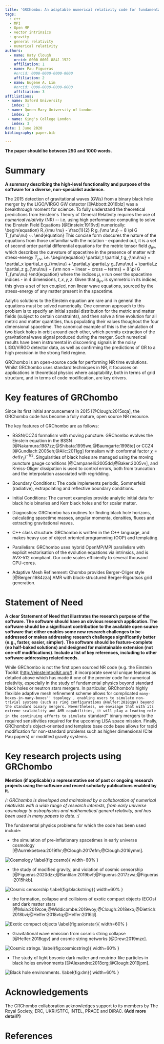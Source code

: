 ```yaml
---
title: 'GRChombo: An adaptable numerical relativity code for fundamental physics'
tags:
  - c++
  - MPI
  - Open MP
  - vector intrinsics
  - gravity
  - general relativity
  - numerical relativity
authors:
  - name: Katy Clough
    orcid: 0000-0001-8841-1522
    affiliation: 1
  - name: Pau Figueras
    #orcid: 0000-0000-0000-0000
    affiliation: 2
  - name: Eugene A. Lim
    #orcid: 0000-0000-0000-0000
    affiliation: 3
affiliations:
 - name: Oxford University
   index: 1
 - name: Queen Mary University of London
   index: 2
 - name: King's College London
   index: 3
date: 1 June 2020
bibliography: paper.bib

---
```


**The paper should be between 250 and 1000 words.**

# Summary

**A summary describing the high-level functionality and purpose of the software for a diverse, non-specialist audience.**

The 2015 detection of gravitational waves (GWs) from a binary black hole merger by the LIGO/VIRGO GW detector [@Abbott:2016blz] was a breakthrough moment for science. To fully understand the theoretical predictions from Einstein's Theory of General Relativity requires the use of *numerical relativity* (NR) -- i.e. using high performance computing to solve the Einstein Field Equations [@Einstein:1916vd] numerically:
\begin{equation}
   R_{\mu \nu} - \frac{1}{2} R g_{\mu \nu} = 8 \pi G T_{\mu\nu} ~.
\end{equation}
This concise form obscures the nature of the equations from those unfamiliar with the notation - expanded out, it is a set of second order partial differential equations for the metric tensor field $g_{\mu\nu}$, which describes the curvature of spacetime in the presence of matter with stress-energy $T_{\mu\nu}$, i.e.
\begin{equation}
   \partial_t \partial_t g_{\mu\nu} = \partial_x \partial_x g_{\mu\nu} + \partial_y \partial_y g_{\mu\nu} + \partial_z \partial_z g_{\mu\nu} + {\rm non ~ linear ~ cross ~ terms} 
          + 8 \pi G T_{\mu\nu}
\end{equation}
where the indices $\mu, \nu$ run over the spacetime indices - in 4 dimensions, $t, x, y, z$. Given that $g_{\mu\nu}$ is symmetric in its indices, this gives a set of ten coupled, non linear wave equations, sourced by the stress-energy of any matter present in the spacetime.

Aalytic solutions to the Einstein equation are rare and in general the equations must be solved numerically. One common approach to this problem is to specify an initial spatial distribution for the metric and matter fields (subject to certain constraints), and then solve a time evolution for all metric and matter quantities, thus populating their values thoughout the four dimensional spacetime. The canonical example of this is the simulation of two black holes in orbit around each other, which permits extraction of the gravitational wave signal produced during the merger. Such numerical results have been instrumental in discovering signals in the noisy LIGO/VIRGO detector data, as well as confirming the predictions of GR to a high precision in the strong field regime.

GRChombo is an open-source code for performing NR time evolutions. Whilst GRChombo uses standard techniques in NR, it focusses on applications in theoretical physics where adaptability, both in terms of grid structure, and in terms of code modification, are key drivers. 

# Key features of GRChombo

Since its first initial announcement in 2015 [@Clough:2015sqa], the GRChombo code has become a fully mature, open source NR resource.

The key features of GRChombo are as follows:

- BSSN/CCZ4 formalism with moving puncture: GRChombo evolves the Einstein equation in the BSSN [@Nakamura:1987zz;@Shibata:1995we;@Baumgarte:1998te] or CCZ4 [@Gundlach:2005eh;@Alic:2011gg] formalism with conformal factor $\chi = det(\gamma_{ij})^{-1/3}$. Singularities of black holes are managed using the moving puncture gauge conditions [@Campanelli:2005dd;@Baker:2005vv], and Kreiss-Oliger dissipation is used to control errors, both from truncation and the interpolation associated with regridding.

- Boundary Conditions: The code implements periodic, Sommerfeld (radiative), extrapolating and reflective boundary conditions.

- Initial Conditions: The current examples provide analytic initial data for black hole binaries and Kerr black holes and for scalar matter.

- Diagnostics: GRChombo has routines for finding black hole horizons, calculating spacetime masses, angular momenta, densities, fluxes and extracting gravitational waves. 

- C++ class structure: GRChombo is written in the C++ language, and makes heavy use of object oriented programming (OOP) and templating.

- Parallelism: GRChombo uses hybrid OpenMP/MPI  parallelism with explicit vectorisation of the evolution equations via intrinsics, and is AVX-512 compliant. Our code scales efficiently to several thousand CPU-cores. 

- Adaptive Mesh Refinement: Chombo provides Berger-Oliger style [@Berger:1984zza] AMR with block-structured  Berger-Rigoutsos grid generation.


# Statement of Need
 
**A clear Statement of Need that illustrates the research purpose of the software. The software should have an obvious research application. The software should be a significant contribution to the available open source software that either enables some new research challenges to be addressed or makes addressing research challenges significantly better (e.g., faster, easier, simpler). The software should be feature-complete (no half-baked solutions) and designed for maintainable extension (not one-off modifications). Include a list of key references, including to other software addressing related needs.**

While GRChombo is not the first open sourced NR code (e.g. the Einstein Toolkit (http://einsteintoolkit.org/), it incorporate several unique features as detailed above which has made it one of the premier code for numerical relativity, especially in the study of fundamental physics beyond standard black holes or neutron stars mergers. In particular, GRChombo's highly flexiible adaptive mesh refinement scheme allows for complicated ``many-boxes-in-many-boxes'' topology , enabling users to simulate non-trivial systems (such as ring configurations @Helfer:2018qgv) beyond the standard binary mergers. Nevertheless, we envisage that with its extreme scalability and AMR capabilities, it will play a leading role in the continuing efforts to simulate ``standard'' binary mergers to the required sensitivities required for the upcoming LISA space mission. Finally, GRChombo's object-oriented and template base code base allows for rapid modification for non-standard problems such as higher dimensional (Cite Pau papers) or modified gravity systems.



# Key research projects using GRChombo

**Mention (if applicable) a representative set of past or ongoing research projects using the software and recent scholarly publications enabled by it.**

/*: GRChombo is developed and maintained by a collaboration of numerical relativists with a wide range of research interests, from early universe cosmology to astrophysics and mathematical general relativity, and has been used in many papers to date. :*/

The fundamental physics problems for which the code has been used include:

- the simulation of pre-inflationary spacetimes in early universe cosmology [@Aurrekoetxea:2019fhr;@Clough:2017efm;@Clough:2016ymm].

![Cosmology \label{fig:cosmo}](figures/cosmo.png){ width=60% }

- the study of modified gravity, and violation of cosmic censorship [@Figueras:2020dzx;@Bantilan:2019bvf;@Figueras:2017zwa;@Figueras:2015hkb].

![Cosmic censorship \label{fig:blackstring}](figures/blackstring.png){ width=60% }

- the formation, collapse and collisions of exotic compact objects (ECOs) and dark matter stars [@Muia:2019coe;@Widdicombe:2019woy;@Clough:2018exo;@Dietrich:2018bvi;@Helfer:2018vtq;@Helfer:2016ljl].

![Exotic compact objects \label{fig:axionstar}](figures/oscillotons.png){ width=60% }

- Gravitational wave emission from cosmic string collapse [@Helfer:2018qgv] and cosmic string networks [@Drew:2019mzc].

![Cosmic strings. \label{fig:cosmicstring}](figures/cosmicstring.png){ width=60% }

- The study of light bosonic dark matter and neutrino-like particles in black holes environments [@Alexandre:2018crg;@Clough:2019jpm].

![Black hole environments. \label{fig:dm}](figures/superradiance.png){ width=60% }

# Acknowledgements

The GRChombo collaboration acknowledges support to its members by The Royal Society, ERC, UKRI/STFC, INTEL, PRACE and DiRAC.
**(Add more detail?)**

# References
